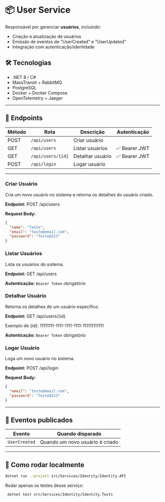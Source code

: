 # 📦 User Service

Responsável por gerenciar **usuários**, incluindo:
- Criação e atualização de usuários
- Emissão de eventos de "UserCreated" e "UserUpdated"
- Integração com autenticação/identidade

## 🛠️ Tecnologias
- .NET 8 / C#
- MassTransit + RabbitMQ
- PostgreSQL
- Docker + Docker Compose
- OpenTelemetry + Jaeger

---

## 🔌 Endpoints
| Método | Rota              | Descrição        | Autenticação |
|--------|-------------------|------------------|--------------|
| POST   | `/api/users`      | Criar usuário    |  |
| GET    | `/api/users`      | Listar usuários  | ✅ Bearer JWT |
| GET    | `/api/users/{id}` | Detalhar usuário | ✅ Bearer JWT |
| POST   | `/api/login` | Logar usuário    |  |

---

### Criar Usuário

Cria um novo usuário no sistema e retorna os detalhes do usuário criado.

**Endpoint:** POST /api/users

**Request Body:**

```json
{
  "name": "Teste",
  "email": "teste@email.com",
  "password": "Teste@123"
}
```

### Listar Usuários

Lista os usuários do sistema.

**Endpoint:** GET /api/users

**Autenticação:** `Bearer Token` obrigatório

### Detalhar Usuário

Retorna os detalhes de um usuário específico.

**Endpoint:** GET /api/users/{id}

Exemplo de {id}: 11111111-1111-1111-1111-111111111111

**Autenticação:** `Bearer Token` obrigatório

### Logar Usuário

Loga um novo usuário no sistema.

**Endpoint:** POST /api/login

**Request Body:**

```json
{
  "email": "teste@email.com",
  "password": "Teste@123"
}
```
---

## 📨 Eventos publicados
| Evento         | Quando disparado                           |
|----------------|--------------------------------------------|
| `UserCreated`  |  Quando um novo usuário é criado |

---

## 🧪 Como rodar localmente

```bash
dotnet run --project src/Services/Identity/Identity.API
```

Rodar apenas os testes desse serviço:
```bash
 dotnet test src/Services/Identity/Identity.Tests
```